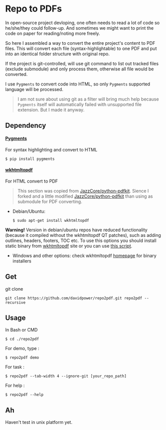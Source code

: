Repo to PDFs
===

In open-source project devloping, one often needs to read a lot of code so he/she/they could follow-up.
And sometimes we might want to print the code on paper for reading/noting more freely.

So here I assembled a way to convert the entire project's content to PDF files.
This will convert each file (syntax-highlightable) to one PDF and put into an identical folder structure with original repo.

If the project is git-controlled, will use git command to list out tracked files (exclude submodule) and only process them, otherwise all file would be converted.

I use `Pygments` to convert code into HTML, so only `Pygments` supported language will be processed.
> I am not sure about using git as a filter will bring much help because `Pygments` itself will automatically failed with unsupported file extension. But I made it anyway.


## Dependency

#### [Pygments](http://pygments.org/)

For syntax highlighting and convert to HTML

```    
$ pip install pygments
```

#### [wkhtmltopdf](https://wkhtmltopdf.org/)

For HTML convert to PDF

> This section was copied from [JazzCore/python-pdfkit](https://github.com/JazzCore/python-pdfkit#installation). Sience I forked and a little modified [JazzCore/python-pdfkit](https://github.com/JazzCore/python-pdfkit) than using as submodule for PDF converting.

* Debian/Ubuntu:
    ```
    $ sudo apt-get install wkhtmltopdf
    ```
**Warning!** Version in debian/ubuntu repos have reduced functionality (because it compiled without the wkhtmltopdf QT patches), such as adding outlines, headers, footers, TOC etc. To use this options you should install static binary from [wkhtmltopdf](http://wkhtmltopdf.org/) site or you can use [this script](https://github.com/JazzCore/python-pdfkit/blob/master/travis/before-script.sh).

* Windows and other options: check wkhtmltopdf [homepage](http://wkhtmltopdf.org/) for binary installers


## Get

git clone
```
git clone https://github.com/davidpower/repo2pdf.git repo2pdf --recursive
```


## Usage

In Bash or CMD
```
$ cd ./repo2pdf
```

For demo, type :

```
$ repo2pdf demo
```

For task :

```
$ repo2pdf --tab-width 4 --ignore-git [your_repo_path]
```

For help :

```
$ repo2pdf --help
```


## Ah

Haven't test in unix platform yet.
